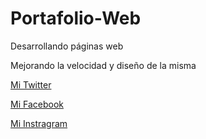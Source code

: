 # Portafolio-Web
Desarrollando páginas web 

Mejorando la velocidad y diseño de la misma

[Mi Twitter](https://twitter.com/Mr_HurEdu)

[Mi Facebook](https://www.facebook.com/Edudospuntostres)

[Mi Instragram](https://www.instagram.com/mr.edu_hur/?hl=es-la)
